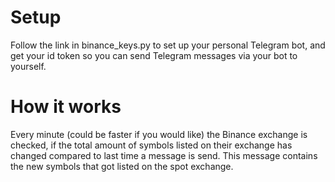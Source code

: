 # Setup
Follow the link in binance_keys.py to set up your personal Telegram bot, and get your id token so you can send Telegram messages via your bot to yourself.

# How it works
Every minute (could be faster if you would like) the Binance exchange is checked, if the total amount of symbols listed on their exchange has changed compared to last time a message is send. This message contains the new symbols that got listed on the spot exchange.

